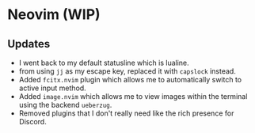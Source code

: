 # Neovim (WIP)

## Updates

- I went back to my default statusline which is lualine.
- from using `jj` as my escape key, replaced it with `capslock` instead.
- Added `fcitx.nvim` plugin which allows me to automatically switch to active input method.
- Added `image.nvim` which allows me to view images within the terminal using the backend `ueberzug`.
- Removed plugins that I don't really need like the rich presence for Discord.
